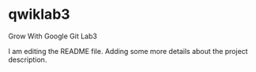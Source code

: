 # qwiklab3
Grow With Google Git Lab3

I am editing the README file. Adding some more details about the project description.

